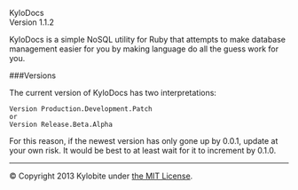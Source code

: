 KyloDocs<br>Version 1.1.2

KyloDocs is a simple NoSQL utility for Ruby that attempts to make database management easier for you by making language do all the guess work for you.


###Versions

The current version of KyloDocs has two interpretations:

```
Version Production.Development.Patch
or
Version Release.Beta.Alpha
```

For this reason, if the newest version has only gone up by 0.0.1, update at your own risk. It would be best to at least wait for it to increment by 0.1.0.
***
&copy; Copyright 2013 Kylobite under [the MIT License](LICENSE).

